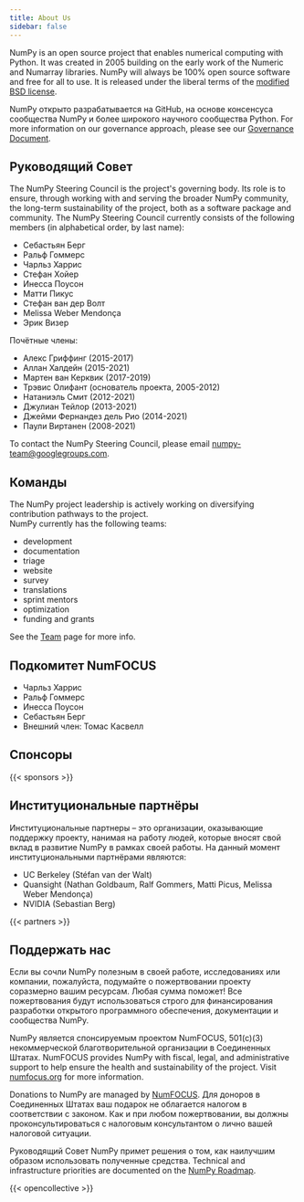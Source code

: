 ```yaml
---
title: About Us
sidebar: false
---
```


NumPy is an open source project that enables numerical computing with Python. It was created in 2005 building on the early work of the Numeric and Numarray libraries. NumPy will always be 100% open source software and free for all to use. It is released under the liberal terms of the [modified BSD license](https://github.com/numpy/numpy/blob/main/LICENSE.txt).

NumPy открыто разрабатывается на GitHub, на основе консенсуса сообщества NumPy и более широкого научного сообщества Python. For more information on our governance approach, please see our [Governance Document](https://www.numpy.org/devdocs/dev/governance/index.html).

## Руководящий Совет

The NumPy Steering Council is the project's governing body. Its role is to ensure, through working with and serving the broader NumPy community, the long-term sustainability of the project, both as a software package and community. The NumPy Steering Council currently consists of the following members (in alphabetical order, by last name):

- Себастьян Берг
- Ральф Гоммерс
- Чарльз Харрис
- Стефан Хойер
- Инесса Поусон
- Матти Пикус
- Стефан ван дер Волт
- Melissa Weber Mendonça
- Эрик Визер

Почётные члены:

- Алекс Гриффинг (2015-2017)
- Аллан Халдейн (2015-2021)
- Мартен ван Керквик (2017-2019)
- Трэвис Олифант (основатель проекта, 2005-2012)
- Натаниэль Смит (2012-2021)
- Джулиан Тейлор (2013-2021)
- Джейми Фернандез дель Рио (2014-2021)
- Паули Виртанен (2008-2021)

To contact the NumPy Steering Council, please email numpy-team@googlegroups.com.

## Команды

The NumPy project leadership is actively working on diversifying contribution pathways to the project.<br>
NumPy currently has the following teams:

- development
- documentation
- triage
- website
- survey
- translations
- sprint mentors
- optimization
- funding and grants

See the [Team](/teams) page for more info.

## Подкомитет NumFOCUS

- Чарльз Харрис
- Ральф Гоммерс
- Инесса Поусон
- Себастьян Берг
- Внешний член: Томас Касвелл

## Спонсоры

{{< sponsors >}}

## Институциональные партнёры

Институциональные партнеры – это организации, оказывающие поддержку проекту, нанимая на работу людей, которые вносят свой вклад в развитие NumPy в рамках своей работы. На данный момент институциональными партнёрами являются:

- UC Berkeley (Stéfan van der Walt)
- Quansight (Nathan Goldbaum, Ralf Gommers, Matti Picus, Melissa Weber Mendonça)
- NVIDIA (Sebastian Berg)

{{< partners >}}

## Поддержать нас

Если вы сочли NumPy полезным в своей работе, исследованиях или компании, пожалуйста, подумайте о пожертвовании проекту соразмерно вашим ресурсам. Любая сумма поможет! Все пожертвования будут использоваться строго для финансирования разработки открытого программного обеспечения, документации и сообщества NumPy.

NumPy является спонсируемым проектом NumFOCUS, 501(c)(3) некоммерческой благотворительной организации в Соединенных Штатах. NumFOCUS provides NumPy with fiscal, legal, and administrative support to help ensure the health and sustainability of the project. Visit [numfocus.org](https://numfocus.org) for more information.

Donations to NumPy are managed by [NumFOCUS](https://numfocus.org). Для доноров в Соединенных Штатах ваш подарок не облагается налогом в соответствии с законом. Как и при любом пожертвовании, вы должны проконсультироваться с налоговым консультантом о лично вашей налоговой ситуации.

Руководящий Совет NumPy примет решения о том, как наилучшим образом использовать полученные средства. Technical and infrastructure priorities are documented on the [NumPy Roadmap](https://www.numpy.org/neps/index.html#roadmap).

{{< opencollective >}}

